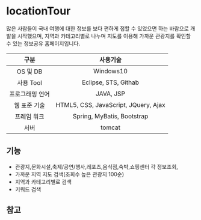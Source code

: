 # locationTour

많은 사람들이 국내 여행에 대한 정보를 보다 편하게 접할 수 있었으면 하는 바람으로 개발을 시작했으며, 지역과 카테고리별로 나누며 지도를 이용해 가까운 관광지를 확인할 수 있는 정보공유 홈페이지입니다. 

|구분|사용기술|
|:------:|:------:|
|OS 및 DB|Windows10|
|사용 Tool|Eclipse, STS, Githab|
|프로그래밍 언어|JAVA, JSP|
|웹 표준 기술|HTML5, CSS, JavaScript, JQuery, Ajax|
|프레임 워크|Spring, MyBatis, Bootstrap|
|서버|tomcat|

## 기능
- 관광지,문화시설,축제/공연/행사,레포츠,음식점,숙박,쇼핑센터 각 정보조회,
- 가까운 지역 지도 검색(조회수 높은 관광지 100순)
- 지역과 카테고리별로 검색
- 키워드 검색

## 참고
